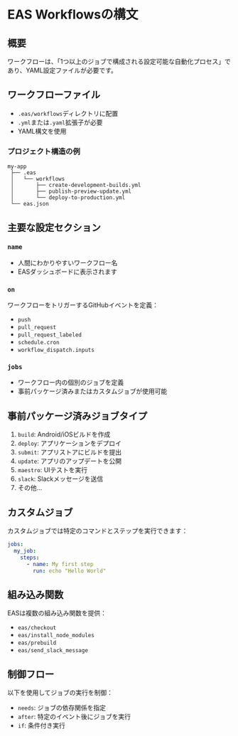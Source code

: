 # EAS Workflowsの構文

## 概要

ワークフローは、「1つ以上のジョブで構成される設定可能な自動化プロセス」であり、YAML設定ファイルが必要です。

## ワークフローファイル

- `.eas/workflows`ディレクトリに配置
- `.yml`または`.yaml`拡張子が必要
- YAML構文を使用

### プロジェクト構造の例
```
my-app
 ├── .eas
 │   └── workflows
 │       ├── create-development-builds.yml
 │       ├── publish-preview-update.yml
 │       └── deploy-to-production.yml
 └── eas.json
```

## 主要な設定セクション

### `name`
- 人間にわかりやすいワークフロー名
- EASダッシュボードに表示されます

### `on`
ワークフローをトリガーするGitHubイベントを定義：
- `push`
- `pull_request`
- `pull_request_labeled`
- `schedule.cron`
- `workflow_dispatch.inputs`

### `jobs`
- ワークフロー内の個別のジョブを定義
- 事前パッケージ済みまたはカスタムジョブが使用可能

## 事前パッケージ済みジョブタイプ

1. `build`: Android/iOSビルドを作成
2. `deploy`: アプリケーションをデプロイ
3. `submit`: アプリストアにビルドを提出
4. `update`: アプリのアップデートを公開
5. `maestro`: UIテストを実行
6. `slack`: Slackメッセージを送信
7. その他...

## カスタムジョブ

カスタムジョブでは特定のコマンドとステップを実行できます：

```yaml
jobs:
  my_job:
    steps:
      - name: My first step
        run: echo "Hello World"
```

## 組み込み関数

EASは複数の組み込み関数を提供：
- `eas/checkout`
- `eas/install_node_modules`
- `eas/prebuild`
- `eas/send_slack_message`

## 制御フロー

以下を使用してジョブの実行を制御：
- `needs`: ジョブの依存関係を指定
- `after`: 特定のイベント後にジョブを実行
- `if`: 条件付き実行

